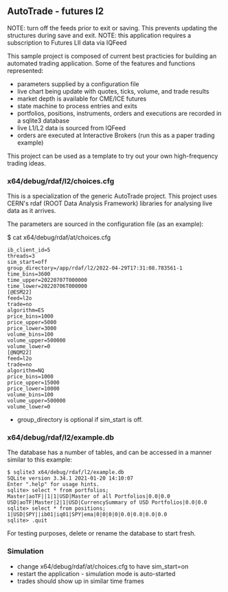 ## AutoTrade - futures l2

NOTE: turn off the feeds prior to exit or saving.  This prevents updating the structures during save and exit.
NOTE: this application requires a subscription to Futures LII data via IQFeed

This sample project is composed of current best practicies for building an
automated trading application.  Some of the features and functions represented:

* parameters supplied by a configuration file
* live chart being update with quotes, ticks, volume, and trade results
* market depth is available for CME/ICE futures
* state machine to process entries and exits
* portfolios, positions, instruments, orders and executions are recorded in a sqlite3 database
* live L1/L2 data is sourced from IQFeed
* orders are executed at Interactive Brokers (run this as a paper trading example)

This project can be used as a template to try out your own high-frequency trading ideas.

### x64/debug/rdaf/l2/choices.cfg

This is a specialization of the generic AutoTrade project.  This project uses CERN's rdaf (ROOT Data Analysis Framework)
libraries for analysing live data as it arrives.

The parameters are sourced in the configuration file (as an example): 

$ cat x64/debug/rdaf/at/choices.cfg
```
ib_client_id=5
threads=3
sim_start=off
group_directory=/app/rdaf/l2/2022-04-29T17:31:08.783561-1
time_bins=3600
time_upper=20220707T000000
time_lower=20220706T000000
[@ESM22]
feed=l2o
trade=no
algorithm=ES
price_bins=1000
price_upper=5000
price_lower=3000
volume_bins=100
volume_upper=500000
volume_lower=0
[@NQM22]
feed=l2o
trade=no
algorithm=NQ
price_bins=1000
price_upper=15000
price_lower=10000
volume_bins=100
volume_upper=500000
volume_lower=0
```
* group_directory is optional if sim_start is off.

### x64/debug/rdaf/l2/example.db

The database has a number of tables, and can be accessed in a manner similar to this example:

```
$ sqlite3 x64/debug/rdaf/l2/example.db
SQLite version 3.34.1 2021-01-20 14:10:07
Enter ".help" for usage hints.
sqlite> select * from portfolios;
Master|aoTF||1|1|USD|Master of all Portfolios|0.0|0.0
USD|aoTF|Master|2|1|USD|CurrencySummary of USD Portfolios|0.0|0.0
sqlite> select * from positions;
1|USD|SPY||ib01|iq01|SPY|ema|0|0|0|0|0.0|0.0|0.0|0.0
sqlite> .quit
```

For testing purposes, delete or rename the database to start fresh.

### Simulation

* change x64/debug/rdaf/at/choices.cfg to have sim_start=on
* restart the application - simulation mode is auto-started
* trades should show up in similar time frames

